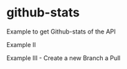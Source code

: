 # github-stats

Example to get Github-stats of the API

Example II

Example III - Create a new Branch a Pull
